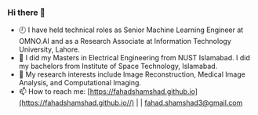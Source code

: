 ### Hi there 👋

<!--
**fahadshamshad/fahadshamshad** is a ✨ _special_ ✨ repository because its `README.md` (this file) appears on your GitHub profile.

-->
- 🕘 I have held technical roles as Senior Machine Learning Engineer at OMNO.AI and as a Research Associate at Information Technology University, Lahore.
- 🥇 I did my Masters in Electrical Engineering from NUST Islamabad. I did my bachelors from Institute of Space Technology, Islamabad.
- 🌱 My research interests include Image Reconstruction, Medical Image Analysis, and Computational Imaging.
- 📫 How to reach me: [https://fahadshamshad.github.io](https://fahadshamshad.github.io//) | | fahad.shamshad3@gmail.com
